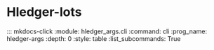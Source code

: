 # Hledger-lots

::: mkdocs-click
    :module: hledger_args.cli
    :command: cli
	:prog_name: hledger-args
	:depth: 0
	:style: table
	:list_subcommands: True
